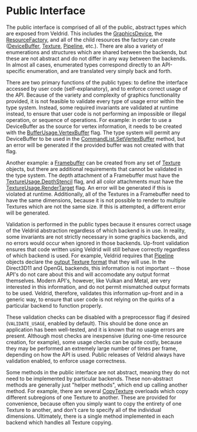 # Public Interface

The public interface is comprised of all of the public, abstract types which are exposed from Veldrid. This includes the [GraphicsDevice](xref:Veldrid.GraphicsDevice), the [ResourceFactory](xref:Veldrid.ResourceFactory), and all of the child resources the factory can create ([DeviceBuffer](xref:Veldrid.DeviceBuffer), [Texture](xref:Veldrid.Texture), [Pipeline](xref:Veldrid.Pipeline), etc.). There are also a variety of enumerations and structures which are shared between the backends, but these are not abstract and do not differ in any way between the backends. In almost all cases, enumerated types correspond directly to an API-specific enumeration, and are translated very simply back and forth.

There are two primary functions of the public types: to define the interface accessed by user code (self-explanatory), and to enforce correct usage of the API. Because of the variety and complexity of graphics functionality provided, it is not feasible to validate every type of usage error within the type system. Instead, some required invariants are validated at runtime instead, to ensure that user code is not performing an impossible or illegal operation, or sequence of operations. For example: in order to use a DeviceBuffer as the source for vertex information, it needs to be created with the [BufferUsage.VertexBuffer](xref:Veldrid.BufferUsage) flag. The type system will permit any DeviceBuffer to be used in the [CommandList.SetVertexBuffer](xref:Veldrid.CommandList) method, but an error will be generated if the provided buffer was not created with that flag.

Another example: a [Framebuffer](xref:Veldrid.Framebuffer) can be created from any set of [Texture](xref:Veldrid.Texture) objects, but there are additional requirements that cannot be validated in the type system. The depth attachment of a Framebuffer must have the [TextureUsage.DepthStencil](xref:Veldrid.TextureUsage) flag, and all color attachments must have the [TextureUsage.RenderTarget](xref:Veldrid.TextureUsage) flag. An error will be generated if this is violated at runtime. Additionally, all of the Textures in a Framebuffer need to have the same dimensions, because it is not possible to render to multiple Textures which are not the same size. If this is attempted, a different error will be generated.

Validation is performed in the public types because it ensures correct usage of the Veldrid abstraction regardless of which backend is in use. In reality, some invariants are not strictly necessary in some graphics backends, and no errors would occur when ignored in those backends. Up-front validation ensures that code written using Veldrid will still behave correctly regardless of which backend is used. For example, Veldrid requires that [Pipeline](xref:Veldrid.Pipeline) objects declare the [output Texture format](xref:Veldrid.PixelFormat) that they will use. In the Direct3D11 and OpenGL backends, this information is not important -- those API's do not care about this and will accomodate any output format themselves. Modern API's, however, like Vulkan and Metal, are very interested in this information, and do not permit mismatched output formats to be used. Veldrid, therefore, validates this information up-front and in a generic way, to ensure that user code is not relying on the quirks of a particular backend to function properly.

These validation checks can be disabled with a preprocessor flag if desired (`VALIDATE_USAGE`, enabled by default). This should be done once an application has been well-tested, and it is known that no usage errors are present. Although most checks are inexpensive (during one-time resource creation, for example), some usage checks can be quite costly, because they may be performed an extremely large number of times per frame, depending on how the API is used. Public releases of Veldrid always have validation enabled, to enforce usage correctness.

Some methods in the public interface are not abstract, meaning they do not need to be implemented by particular backends. These non-abstract methods are generally just "helper methods", which end up calling another method. For example, there are several [CopyTexture](xref:Veldrid.CommandList) overloads which copy different subregions of one Texture to another. These are provided for convenience, because often you simply want to copy the entirety of one Texture to another, and don't care to specify all of the individual dimensions. Ultimately, there is a single method implemented in each backend which handles all Texture copying.